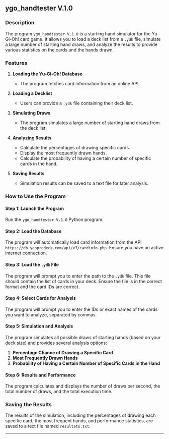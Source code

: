 ## ygo_handtester V.1.0

### Description
The program `ygo_handtester V.1.0` is a starting hand simulator for the Yu-Gi-Oh! card game. It allows you to load a deck list from a `.ydk` file, simulate a large number of starting hand draws, and analyze the results to provide various statistics on the cards and the hands drawn.

### Features
1. **Loading the Yu-Gi-Oh! Database**
   - The program fetches card information from an online API.
   
2. **Loading a Decklist**
   - Users can provide a `.ydk` file containing their deck list.
   
3. **Simulating Draws**
   - The program simulates a large number of starting hand draws from the deck list.
   
4. **Analyzing Results**
   - Calculate the percentages of drawing specific cards.
   - Display the most frequently drawn hands.
   - Calculate the probability of having a certain number of specific cards in the hand.
   
5. **Saving Results**
   - Simulation results can be saved to a text file for later analysis.

### How to Use the Program

#### Step 1: Launch the Program
Run the `ygo_handtester V.1.0` Python program.

#### Step 2: Load the Database
The program will automatically load card information from the API `https://db.ygoprodeck.com/api/v7/cardinfo.php`. Ensure you have an active internet connection.

#### Step 3: Load the `.ydk` File
The program will prompt you to enter the path to the `.ydk` file. This file should contain the list of cards in your deck. Ensure the file is in the correct format and the card IDs are correct.

#### Step 4: Select Cards for Analysis
The program will prompt you to enter the IDs or exact names of the cards you want to analyze, separated by commas.

#### Step 5: Simulation and Analysis
The program simulates all possible draws of starting hands (based on your deck size) and provides several analysis options:

1. **Percentage Chance of Drawing a Specific Card**
2. **Most Frequently Drawn Hands**
3. **Probability of Having a Certain Number of Specific Cards in the Hand**

#### Step 6: Results and Performance
The program calculates and displays the number of draws per second, the total number of draws, and the total execution time.

### Saving the Results
The results of the simulation, including the percentages of drawing each specific card, the most frequent hands, and performance statistics, are saved to a text file named `resultats.txt`.

---
